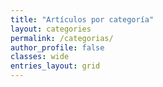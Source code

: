 ```yaml
---
title: "Artículos por categoría"
layout: categories
permalink: /categorias/
author_profile: false
classes: wide
entries_layout: grid
---
```


